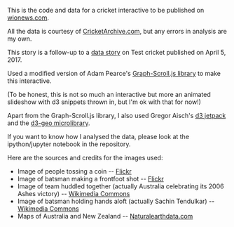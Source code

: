 This is the code and data for a cricket interactive to be published on [wionews.com](http://www.wionews.com).

All the data is courtesy of [CricketArchive.com](https://www.cricketarchive.com), but any errors in analysis are my own.

This story is a follow-up to a [data story](http://www.wionews.com/cricket/is-the-t20-format-ruining-test-cricket-14150) on Test cricket published on April 5, 2017.

Used a modified version of Adam Pearce's [Graph-Scroll.js library](1wheel.github.io/graph-scroll/) to make this interactive. 

(To be honest, this is not so much an interactive but more an animated slideshow with d3 snippets thrown in, but I'm ok with that for now!)

Apart from the Graph-Scroll.js library, I also used Gregor Aisch's [d3 jetpack](https://github.com/gka/d3-jetpack) and the [d3-geo microlibrary](https://github.com/d3/d3-geo).

If you want to know how I analysed the data, please look at the ipython/jupyter notebook in the repository.

Here are the sources and credits for the images used:
* Image of people tossing a coin -- [Flickr](https://www.flickr.com/photos/publicresourceorg/26848722413/)
* Image of batsman making a frontfoot shot -- [Flickr](https://www.flickr.com/photos/somethingness/9323478282/)
* Image of team huddled together (actually Australia celebrating its 2006 Ashes victory) -- [Wikimedia Commons](https://commons.wikimedia.org/wiki/File:Australia_regain_Ashes_2006.jpg)
* Image of batsman holding hands aloft (actually Sachin Tendulkar) -- [Wikimedia Commons](https://commons.wikimedia.org/wiki/File:Tendulkar_closup.jpg)
* Maps of Australia and New Zealand -- [Naturalearthdata.com](http://www.naturalearthdata.com/downloads/110m-cultural-vectors/)



